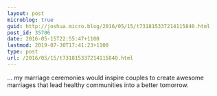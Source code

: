```yaml
---
layout: post
microblog: true
guid: http://joshua.micro.blog/2016/05/15/t731815337214115840.html
post_id: 35706
date: 2016-05-15T22:55:47+1100
lastmod: 2019-07-30T17:41:23+1100
type: post
url: /2016/05/15/t731815337214115840.html
---
```

... my marriage ceremonies would inspire couples to create awesome marriages that lead healthy communities into a better tomorrow.
